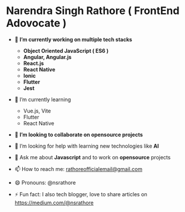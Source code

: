 # Narendra Singh Rathore ( FrontEnd Adovocate )
 - 🔭 **I’m currently working on multiple tech stacks**
	 - **Object Oriented JavaScript ( ES6 )**
	 -  **Angular, Angular.js**
	 - **React.js**
	 - **React Native**
	 - **Ionic**
	 - **Flutter**
	 - **Jest**

- 🌱 I’m currently learning 
	- Vue.js, Vite
	- Flutter
	- React Native

- 👯 **I’m looking to collaborate on opensource projects**
- 🤔 I’m looking for help with learning new technologies like **AI**
- 💬 Ask me about **Javascript** and to work on **opensource** projects
- 📫 How to reach me:  rathoreofficialemail@gmail.com
- 😄 Pronouns: @nsrathore
- ⚡ Fun fact:  I also tech blogger, love to share articles on https://medium.com/@nsrathore
